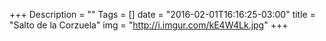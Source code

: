 +++
Description = ""
Tags = []
date = "2016-02-01T16:16:25-03:00"
title = "Salto de la Corzuela"
img = "http://i.imgur.com/kE4W4Lk.jpg"
+++

